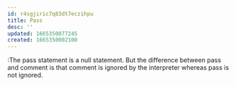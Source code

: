 ```yaml
---
id: r4sgjiric7q83dt7eczihpu
title: Pass
desc: ''
updated: 1665350077245
created: 1665350002100
---
```

:The pass statement is a null statement. But the difference between pass and comment is that comment is ignored by the interpreter whereas pass is not ignored. 